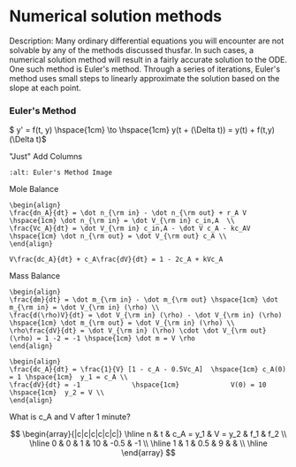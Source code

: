# Numerical solution methods

Description: Many ordinary differential equations you will encounter are not solvable by any of the methods discussed thusfar. In such cases, a numerical solution method will result in a fairly accurate solution to the ODE. One such method is Euler's method. Through a series of iterations, Euler's method uses small steps to linearly approximate the solution based on the slope at each point. 

### Euler's Method

$ y' = f(t, y) \hspace{1cm} \to \hspace{1cm} y(t + (\Delta t)) = y(t) + f(t,y) (\Delta t)$

"Just" Add Columns 

```{image} ./Images/Euler's Method Diagram (1).png
:alt: Euler's Method Image
```

Mole Balance

```{math}
\begin{align}
\frac{dn_A}{dt} = \dot n_{\rm in} - \dot n_{\rm out} + r_A V \hspace{1cm} \dot n_{\rm in} = \dot V_{\rm in} c_in,A  \\
\frac{Vc_A}{dt} = \dot V_{\rm in} c_in,A - \dot V c_A - kc_AV \hspace{1cm} \dot n_{\rm out} = \dot V_{\rm out} c_A \\
\end{align}
```

```{math}
V\frac{dc_A}{dt} + c_A\frac{dV}{dt} = 1 - 2c_A + kVc_A
```

Mass Balance

```{math}
\begin{align}
\frac{dm}{dt} = \dot m_{\rm in} - \dot m_{\rm out} \hspace{1cm} \dot m_{\rm in} = \dot V_{\rm in} (\rho) \\
\frac{d(\rho)V}{dt} = \dot V_{\rm in} (\rho) - \dot V_{\rm in} (\rho) \hspace{1cm} \dot m_{\rm out} = \dot V_{\rm in} (\rho) \\
\rho\frac{dV}{dt} = \dot V_{\rm in} (\rho) \cdot \dot V_{\rm out} (\rho) = 1 -2 = -1 \hspace{1cm} \dot m = V \rho
\end{align}
```

```{math}
\begin{align}
\frac{dc_A}{dt} = \frac{1}{V} [1 - c_A - 0.5Vc_A]  \hspace{1cm} c_A(0) = 1 \hspace{1cm}  y_1 = c_A \\
\frac{dV}{dt} = -1             \hspace{1cm}             V(0) = 10 \hspace{1cm}  y_2 = V \\
\end{align}
```

What is c_A and V after 1 minute?

$$
\begin{array}{|c|c|c|c|c|c|}
\hline
n & t & c_A = y_1 & V = y_2 & f_1 & f_2 \\
\hline
0 & 0 & 1 & 10 & -0.5 & -1 \\
\hline
1 & 1 & 0.5 & 9 &  &  \\
\hline
\end{array}
$$




